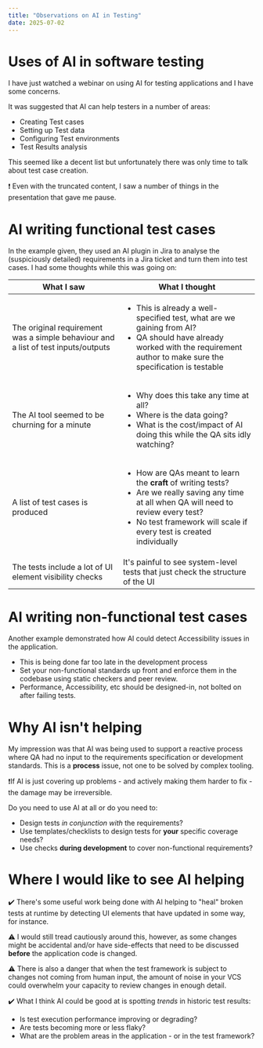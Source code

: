 ```yaml
---
title: "Observations on AI in Testing"
date: 2025-07-02
---
```

# Uses of AI in software testing
I have just watched a webinar on using AI for testing applications and I have some concerns.

It was suggested that AI can help testers in a number of areas:
- Creating Test cases
- Setting up Test data
- Configuring Test environments
- Test Results analysis

This seemed like a decent list but unfortunately there was only time to talk about test case creation.

❗ Even with the truncated content, I saw a number of things in the presentation that gave me pause.

# AI writing functional test cases
In the example given, they used an AI plugin in Jira to analyse the (suspiciously detailed) requirements in a Jira ticket and turn them into test cases.
I had some thoughts while this was going on:

| What I saw | What I thought |
|-------|--------|
| The original requirement was a simple behaviour and a list of test inputs/outputs | <ul><li>This is already a well-specified test, what are we gaining from AI?</li><li>QA should have already worked with the requirement author to make sure the specification is testable</li></ul> |
| The AI tool seemed to be churning for a minute | <ul><li>Why does this take any time at all?</li><li>Where is the data going?</li><li>What is the cost/impact of AI doing this while the QA sits idly watching?</li></ul> |
| A list of test cases is produced | <ul><li>How are QAs meant to learn the **craft** of writing tests?</li><li>Are we really saving any time at all when QA will need to review every test?</li><li>No test framework will scale if every test is created individually</li></ul> |
| The tests include a lot of UI element visibility checks | It's painful to see system-level tests that just check the structure of the UI | 

# AI writing non-functional test cases
Another example demonstrated how AI could detect Accessibility issues in the application.
- This is being done far too late in the development process
- Set your non-functional standards up front and enforce them in the codebase using static checkers and peer review.
- Performance, Accessibility, etc should be designed-in, not bolted on after failing tests.

# Why AI isn't helping
My impression was that AI was being used to support a reactive process where QA had no input to the requirements specification or development standards.
This is a **process** issue, not one to be solved by complex tooling. 

❗If AI is just covering up problems - and actively making them harder to fix - the damage may be irreversible.

Do you need to use AI at all or do you need to:
- Design tests _in conjunction with_ the requirements?
- Use templates/checklists to design tests for **your** specific coverage needs?
- Use checks **during development** to cover non-functional requirements?

# Where I would like to see AI helping
✔️ There's some useful work being done with AI helping to "heal" broken tests at runtime by detecting UI elements that have updated in some way, for instance.

⚠️ I would still tread cautiously around this, however, as some changes might be accidental and/or have side-effects that need to be discussed **before** the application code is changed.

⚠️ There is also a danger that when the test framework is subject to changes not coming from human input, the amount of noise in your VCS could overwhelm your capacity to review changes in enough detail.

✔️ What I think AI could be good at is spotting _trends_ in historic test results:
- Is test execution performance improving or degrading?
- Are tests becoming more or less flaky?
- What are the problem areas in the application - or in the test framework?

